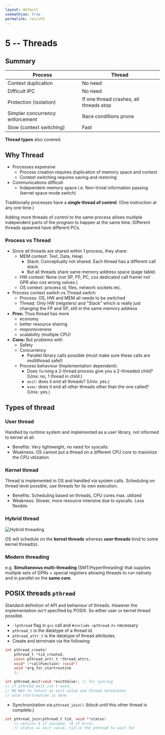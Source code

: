 ```yaml
---
layout: default
usemathjax: true
permalink: /os/ch5
---
```


# 5 -- Threads

## Summary

| Process                         | Thread                                  |
| ------------------------------- | --------------------------------------- |
| Context duplication             | No need                                 |
| Difficult IPC                   | No need                                 |
| Protection (isolation)          | If one thread crashes, all threads stop |
| Simpler concurrency enforcement | Race conditions prone                   |
| Slow (context switching)        | Fast                                    |

**Thread types** also covered.

## Why Thread

- Processes expensive
  - Process creation requires duplication of memory space and context
  - Context switching requires saving and restoring
- Communications difficult
  - Independent memory space i.e. Non-trivial information passing (kernel space mode switch)

Traditionally processes have a **single thread of control**. (One instruction at any one time.)

Adding more threads of control to the same process allows multiple independent parts of the program to happen at the same time. Different threads spawned have different PCs.

### Process vs Thread

- Since all threads are shared within 1 process, they share:
  - MEM context: Text, Data, Heap
    - Stack: Conceptually not shared. Each thread has a different call stack.
    - But all threads share same memory address space (page table)
  - HW context: None (not SP, FP, PC, cos dedicated call frame! not GPR also cos wrong values.)
  - OS context: process id, files, network sockets etc.
- Process context switch vs Thread switch
  - Process: OS, HW and MEM all needs to be switched
  - Thread: Only HW (reigsters) and "Stack" which is really just changing the FP and SP, still in the same memory address
- **Pros:** Thus thread has more
  - economy
  - better resource sharing
  - responsiveness
  - scalability (multiple CPU)
- **Cons:** But problems with
  - Safety
  - Concurrency
    - Parallel library calls possible (must make sure these calls are multithread safe!)
  - Process behaviour (Implementation dependent):
    - Does `fork`ing a 2-thread process give you a 2-threaded child? (Unix: no, 1 thread in child.)
    - `exit`: does it end all threads? (Unix: yes.)
    - `exec`: does it end all other threads other than the one called? (Unix: yes.)

## Types of thread

### User thread

Handled by runtime system and implemented as a user library, not informed to kernel at all.

- Benefits: Very lightweight, no need for syscalls.
- Weakness: OS cannot put a thread on a different CPU core to maximize the CPU utlization

### Kernel thread

Thread is implemented in OS and handled via system calls. Scheduling on thread level possible, use threads for its own execution.

- Benefits: Scheduling based on threads, CPU cores max. utilized
- Weakness: Slower, more resource intensive due to syscalls. Less flexible.

### Hybrid thread

![Hybrid threading](/notes-blog/assets/img/os/hybridthread.png)

OS will schedule on the **kernel threads** whereas **user threads** bind to some kernel thread(s).

### Modern threading 

e.g. **Simultaneous multi-threading** (SMT/Hyperthreading) that supplies multiple sets of GPRs + special registers allowing threads to run natively and in parallel on the **same core**.

## POSIX threads `pthread`

Standard definition of API and behaviour of threads. However the implementation isn't specified by POSIX. So either user or kernel thread possible.

- `-lpthread` flag in `gcc` call and `#include <pthread.h>` necessary
- `pthread_t` is the datatype of a thread id.
- `pthread_attr_t` is the datatype of thread attributes.
- Create and terminate via the following:

```C
int pthread_create(
	pthread_t *tid_created,
	const pthread_attr_t *thread_attrs,
	void* (*callFunction) (void*)
	void *arg_for_startroutine
	);

int pthread_exit(void *exitValue); // for syncing
// if pthread_exit isn't used, 
// NO WAY to return an exit value and thread terminates
// once startroutine is done.
```

- Synchronization via `pthread_join()` (block until this other thread is complete.)

```c
int pthread_join(pthread_t tid, void **status) 
    // returns 0 if succeed, !0 if error.
    // status == exit value, tid is the pthread to wait for
```

